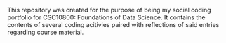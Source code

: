 This repository was created for the purpose of being my social coding portfolio for CSC10800: Foundations of Data Science. It contains the contents of several coding acitivies paired with reflections of said entries regarding course material.

